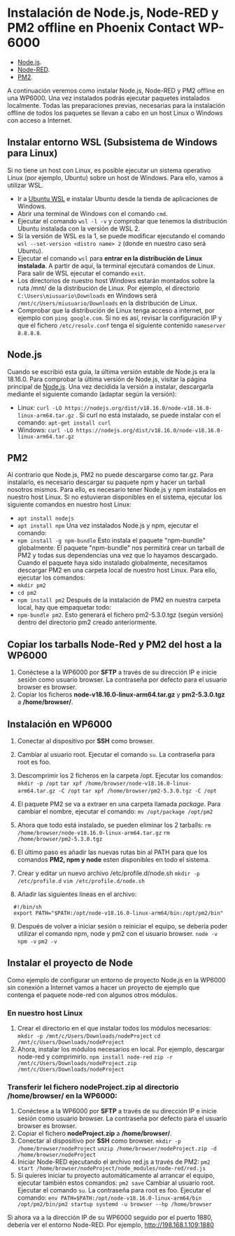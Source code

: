 # Instalación de Node.js, Node-RED y PM2 offline en Phoenix Contact WP-6000
- [Node.js](https://nodejs.org/es/).
- [Node-RED](https://nodered.org/).
- [PM2](http://pm2.keymetrics.io/).

A continuación veremos como instalar Node.js, Node-RED y PM2 offline en una WP6000. Una vez instalados podrás ejecutar paquetes instalados localmente.
Todas las preparaciones previas, necesarias para la instalación offline de todos los paquetes se llevan a cabo en un host Linux o Windows con acceso a Internet.

## Instalar entorno WSL (Subsistema de Windows para Linux) 
Si no tiene un host con Linux, es posible ejecutar un sistema operativo Linux (por ejemplo, Ubuntu) sobre un host de Windows. Para ello, vamos a utilizar WSL. 
- Ir a [Ubuntu WSL](https://ubuntu.com/wsl) e instalar Ubuntu desde la tienda de aplicaciones de Windows.
- Abrir una terminal de Windows con el comando ```cmd```.
- Ejecutar el comando ```wsl -l -v``` y comprobar que tenemos la distribución Ubuntu instalada con la versión de WSL 2.
- Si la versión de WSL es la 1, se puede modificar ejecutando el comando ```wsl --set-version <distro name> 2``` (donde <distro name> en nuestro caso será Ubuntu).
- Ejecutar el comando ```wsl``` para __entrar en la distribución de Linux instalada__. A partir de aquí, la terminal ejecutará comandos de Linux. Para salir de WSL ejecutar el comando ```exit```.
- Los directorios de nuestro host Windows estarán montados sobre la ruta /mnt/ de la distribución de Linux. Por ejemplo, el directorio ```C:\Users\miusuario\Downloads``` en Windows será ```/mnt/c/Users/miusuario/Downloads``` en la distribución de Linux.
- Comprobar que la distribución de Linux tenga acceso a internet, por ejemplo con ```ping google.com```. Si no es así, revisar la configuración IP y que el fichero ```/etc/resolv.conf``` tenga el siguiente contenido ```nameserver 8.8.8.8```.
  
## Node.js
Cuando se escribió esta guía, la última versión estable de Node.js era la 18.16.0. Para comprobar la última versión de Node.js, visitar la página principal de [Node.js](https://nodejs.org/es/). 
Una vez decidida la versión a instalar, descargarla mediante el siguiente comando (adaptar según la versión):
- Linux: ```curl -LO https://nodejs.org/dist/v18.16.0/node-v18.16.0-linux-arm64.tar.gz``` . Si curl no está instalado, se puede instalar con el comando: ```apt-get install curl```
- Windows: ```curl -LO https://nodejs.org/dist/v18.16.0/node-v18.16.0-linux-arm64.tar.gz```

## PM2
Al contrario que Node.js, PM2 no puede descargarse como tar.gz. Para instalarlo, es necesario descargar su paquete npm y hacer un tarball nosotros mismos. Para ello, es necesario tener Node.js y npm instalados en nuestro host Linux. Si no estuvieran disponibles en el sistema, ejecutar los siguiente comandos en nuestro host Linux:
- ```apt install nodejs```
- ```apt install npm```
Una vez instalados Node.js y npm, ejecutar el comando:
- ```npm install -g npm-bundle```
Esto instala el paquete "npm-bundle" globalmente. El paquete "npm-bundle" nos permitirá crear un tarball de PM2 y todas sus dependencias una vez que lo hayamos descargado.
Cuando el paquete haya sido instalado globalmente, necesitamos descargar PM2 en una carpeta local de nuestro host Linux. Para ello, ejecutar los comandos:
- ```mkdir pm2```
- ```cd pm2```
- ```npm install pm2```
Después de la instalación de PM2 en nuestra carpeta local, hay que empaquetar todo:
- ```npm-bundle pm2```. Esto generará el fichero pm2-5.3.0.tgz (según versión) dentro del directorio pm2 creado anteriormente.

## Copiar los tarballs Node-Red y PM2 del host a la WP6000
1. Conéctese a la WP6000 por __SFTP__ a través de su dirección IP e inicie sesión como usuario browser. La contraseña por defecto para el usuario browser es browser.
2. Copiar los ficheros __node-v18.16.0-linux-arm64.tar.gz__ y __pm2-5.3.0.tgz__ a __/home/browser/__.

## Instalación en WP6000
1. Conectar al dispositivo por __SSH__ como browser. 
2. Cambiar al usuario root. Ejecutar el comando ```su```. La contraseña para root es foo. 
3. Descomprimir los 2 ficheros en la carpeta /opt. Ejecutar los comandos:
  ```mkdir -p /opt```
  ```tar xpf /home/browser/node-v18.16.0-linux-arm64.tar.gz -C /opt```
  ```tar xpf /home/browser/pm2-5.3.0.tgz -C /opt```
4. El paquete PM2 se va a extraer en una carpeta llamada _package_. Para cambiar el nombre, ejecutar el comando:
  ```mv /opt/package /opt/pm2```
5. Ahora que todo está instalado, se pueden eliminar los 2 tarballs:
  ```rm /home/browser/node-v18.16.0-linux-arm64.tar.gz```
  ```rm /home/browser/pm2-5.3.0.tgz```

6. El último paso es añadir las nuevas rutas bin al PATH para que los comandos __PM2, npm y node__ esten disponibles en todo el sistema.
7. Crear y editar un nuevo archivo /etc/profile.d/node.sh
  ```mkdir -p /etc/profile.d```
  ```vim /etc/profile.d/node.sh```
8. Añadir las siguientes líneas en el archivo:
  ```  
    #!/bin/sh
    export PATH="$PATH:/opt/node-v18.16.0-linux-arm64/bin:/opt/pm2/bin"   
  ```
9. Después de volver a iniciar sesión o reiniciar el equipo, se debería poder utilizar el comando npm, node y pm2 con el usuario browser.
  ```node -v```
  ```npm -v```
  ```pm2 -v```


## Instalar el proyecto de Node
Como ejemplo de configurar un entorno de proyecto Node.js en la WP6000 sin conexión a Internet vamos a hacer un proyecto de ejemplo que contenga el paquete node-red con algunos otros módulos.
  
### En nuestro host Linux
1. Crear el directorio en el que instalar todos los módulos necesarios:
  ```mkdir -p /mnt/c/Users/Downloads/nodeProject```
  ```cd /mnt/c/Users/Downloads/nodeProject```
2. Ahora, instalar los módulos necesarios en local. Por ejemplo, descargar node-red y comprimirlo.
  ```npm install node-red```
  ```zip -r  /mnt/c/Users/Downloads/nodeProject.zip /mnt/c/Users/Downloads/nodeProject```

### Transferir lel fichero nodeProject.zip al directorio /home/browser/ en la WP6000:
1. Conéctese a la WP6000 por __SFTP__ a través de su dirección IP e inicie sesión como usuario browser. La contraseña por defecto para el usuario browser es browser.
2. Copiar el fichero __nodeProject.zip__ a __/home/browser/__.
3. Conectar al dispositivo por __SSH__ como browser. 
  ```mkdir -p /home/browser/nodeProject```
  ```unzip /home/browser/nodeProject.zip -d /home/browser/nodeProject```
4. Iniciar Node-RED ejecutando el archivo red.js a través de PM2:
  ```pm2 start /home/browser/nodeProject/node_modules/node-red/red.js```
5. Si quieres iniciar tu proyecto automáticamente al arrancar el equipo, ejecutar también estos comandos:
  ```pm2 save```
  Cambiar al usuario root. Ejecutar el comando ```su```. La contraseña para root es foo.
  Ejecutar el comando:
  ```env PATH=$PATH:/opt/node-v18.16.0-linux-arm64/bin /opt/pm2/bin/pm2 startup systemd -u browser --hp /home/browser```

Si ahora va a la dirección IP de su WP6000 seguido por el puerto 1880, debería ver el entorno Node-RED. Por ejemplo, http://198.168.1.109:1880
